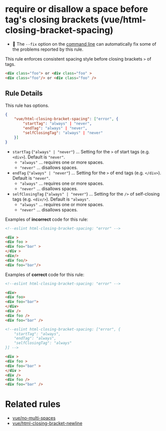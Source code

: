 # require or disallow a space before tag's closing brackets (vue/html-closing-bracket-spacing)

- :wrench: The `--fix` option on the [command line](https://eslint.org/docs/user-guide/command-line-interface#fixing-problems) can automatically fix some of the problems reported by this rule.

This rule enforces consistent spacing style before closing brackets `>` of tags.

```html
<div class="foo"> or <div class="foo" >
<div class="foo"/> or <div class="foo" />
```

## Rule Details

This rule has options.

```json
{
    "vue/html-closing-bracket-spacing": ["error", {
        "startTag": "always" | "never",
        "endTag": "always" | "never",
        "selfClosingTag": "always" | "never"
    }]
}
```

- `startTag` (`"always" | "never"`) ... Setting for the `>` of start tags (e.g. `<div>`). Default is `"never"`.
    - `"always"` ... requires one or more spaces.
    - `"never"` ... disallows spaces.
- `endTag` (`"always" | "never"`) ... Setting for the `>` of end tags (e.g. `</div>`). Default is `"never"`.
    - `"always"` ... requires one or more spaces.
    - `"never"` ... disallows spaces.
- `selfClosingTag` (`"always" | "never"`) ... Setting for the `/>` of self-closing tags (e.g. `<div/>`). Default is `"always"`.
    - `"always"` ... requires one or more spaces.
    - `"never"` ... disallows spaces.

Examples of **incorrect** code for this rule:

```html
<!--eslint html-closing-bracket-spacing: "error" -->

<div >
<div foo >
<div foo="bar" >
</div >
<div/>
<div foo/>
<div foo="bar"/>
```

Examples of **correct** code for this rule:

```html
<!--eslint html-closing-bracket-spacing: "error" -->

<div>
<div foo>
<div foo="bar">
</div>
<div />
<div foo />
<div foo="bar" />
```

```html
<!--eslint html-closing-bracket-spacing: ["error", {
    "startTag": "always",
    "endTag": "always",
    "selfClosingTag": "always"
}] -->

<div >
<div foo >
<div foo="bar" >
</div >
<div />
<div foo />
<div foo="bar" />
```

# Related rules

- [vue/no-multi-spaces](./no-multi-spaces.md)
- [vue/html-closing-bracket-newline](./html-closing-bracket-newline.md)
